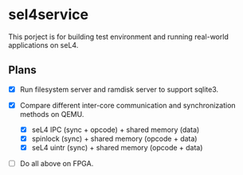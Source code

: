 # sel4service

This porject is for building test environment and running real-world applications on seL4.

## Plans

- [x] Run filesystem server and ramdisk server to support sqlite3.
- [x] Compare different inter-core communication and synchronization methods on QEMU.
    - [x] seL4 IPC (sync + opcode) + shared memory (data)
    - [x] spinlock (sync) + shared memory (opcode + data)
    - [x] seL4 uintr (sync) + shared memory (opcode + data)
- [ ] Do all above on FPGA.

